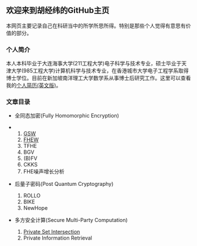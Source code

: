 ## 欢迎来到胡经纬的GitHub主页

本网页主要记录自己在科研当中的所学所思所得。特别是那些个人觉得有意思有价值的部分。

### 个人简介

本人本科毕业于大连海事大学(211工程大学)电子科学与技术专业，硕士毕业于天津大学(985工程大学)计算机科学与技术专业，在香港城市大学电子工程学系取得博士学位。目前在新加坡南洋理工大学数学系从事博士后研究工作。这里可以查看我的[个人简历(英文版)](./cv_jingweihu.pdf)。

### 文章目录

- 全同态加密(Fully Homomorphic Encryption)
-   1. [GSW](./pages/GSW/main.md)
    2. [FHEW](./pages/FHEW/main.md)
    3. TFHE
    4. BGV
    5. (B)FV
    6. CKKS
    7. FHE噪声增长分析
   
- 后量子密码(Post Quantum Cryptography)
    1. ROLLO
    2. BIKE
    3. NewHope

- 多方安全计算(Secure Multi-Party Computation)
    1. [Private Set Intersection](./pages/PSI/main.md)
    2. Private Information Retrieval

<!---```markdown
Syntax highlighted code block

# Header 1
## Header 2
### Header 3
```

**Bold** and _Italic_ and `Code` text

[Link](url) and ![Image](src)

Your Pages site will use the layout and styles from the Jekyll theme you have selected in your [repository settings](https://github.com/davidhoo1988/davidhu.github.io/settings/pages). The name of this theme is saved in the Jekyll `_config.yml` configuration file.

### Support or Contact

Having trouble with Pages? Check out our [documentation](https://docs.github.com/categories/github-pages-basics/) or [contact support](https://support.github.com/contact) and we’ll help you sort it out.

For more details see [Basic writing and formatting syntax](https://docs.github.com/en/github/writing-on-github/getting-started-with-writing-and-formatting-on-github/basic-writing-and-formatting-syntax).--->
